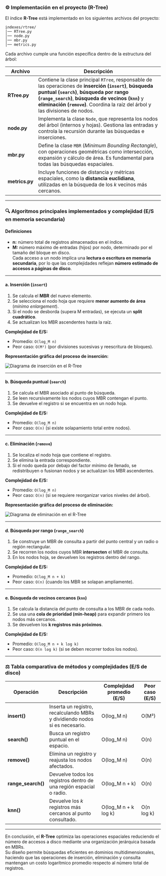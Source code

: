 ### ⚙️ Implementación en el proyecto (R-Tree)

El índice **R-Tree** está implementado en los siguientes archivos del proyecto:

```
indexes/rtree/
│── RTree.py
│── node.py
│── mbr.py
│── metrics.py
```

Cada archivo cumple una función específica dentro de la estructura del árbol:

| Archivo | Descripción |
|----------|-------------|
| **RTree.py** | Contiene la clase principal `RTree`, responsable de las operaciones de **inserción (`insert`)**, **búsqueda puntual (`search`)**, **búsqueda por rango (`range_search`)**, **búsqueda de vecinos (`knn`)** y **eliminación (`remove`)**. Coordina la raíz del árbol y las divisiones de nodos. |
| **node.py** | Implementa la clase `Node`, que representa los nodos del árbol (internos y hojas). Gestiona las entradas y controla la recursión durante las búsquedas e inserciones. |
| **mbr.py** | Define la clase `MBR` (*Minimum Bounding Rectangle*), con operaciones geométricas como intersección, expansión y cálculo de área. Es fundamental para todas las búsquedas espaciales. |
| **metrics.py** | Incluye funciones de distancia y métricas espaciales, como la **distancia euclidiana**, utilizadas en la búsqueda de los *k* vecinos más cercanos. |

---

### 🔍 Algoritmos principales implementados y complejidad (E/S en memoria secundaria)

#### Definiciones
- **n:** número total de registros almacenados en el índice.  
- **M:** número máximo de entradas (hijos) por nodo, determinado por el tamaño del bloque en disco.  
  Cada acceso a un nodo implica una **lectura o escritura en memoria secundaria**, por lo que las complejidades reflejan **número estimado de accesos a páginas de disco**.

---

#### a. Inserción (`insert`)
1. Se calcula el **MBR** del nuevo elemento.  
2. Se selecciona el nodo hoja que requiere **menor aumento de área** (*mínimo enlargement*).  
3. Si el nodo se desborda (supera M entradas), se ejecuta un **split cuadrático**.  
4. Se actualizan los MBR ascendentes hasta la raíz.

**Complejidad de E/S:**  
- Promedio: `O(log_M n)`  
- Peor caso: `O(M²)` (por divisiones sucesivas y reescritura de bloques).

**Representación gráfica del proceso de inserción:**

![Diagrama de inserción en el R-Tree](RtreeInsert.png)

---

#### b. Búsqueda puntual (`search`)
1. Se calcula el MBR asociado al punto de búsqueda.  
2. Se leen recursivamente los nodos cuyos MBR contengan el punto.  
3. Se devuelve el registro si se encuentra en un nodo hoja.

**Complejidad de E/S:**  
- Promedio: `O(log_M n)`  
- Peor caso: `O(n)` (si existe solapamiento total entre nodos).

---

#### c. Eliminación (`remove`)
1. Se localiza el nodo hoja que contiene el registro.  
2. Se elimina la entrada correspondiente.  
3. Si el nodo queda por debajo del factor mínimo de llenado, se redistribuyen o fusionan nodos y se actualizan los MBR ascendentes.

**Complejidad de E/S:**  
- Promedio: `O(log_M n)`  
- Peor caso: `O(n)` (si se requiere reorganizar varios niveles del árbol).

**Representación gráfica del proceso de eliminación:**

![Diagrama de eliminación en el R-Tree](RtreeRemove.png)

---

#### d. Búsqueda por rango (`range_search`)
1. Se construye un MBR de consulta a partir del punto central y un radio o región rectangular.  
2. Se recorren los nodos cuyos MBR **intersecten** el MBR de consulta.  
3. En los nodos hoja, se devuelven los registros dentro del rango.

**Complejidad de E/S:**  
- Promedio: `O(log_M n + k)`  
- Peor caso: `O(n)` (cuando los MBR se solapan ampliamente).

---

#### e. Búsqueda de vecinos cercanos (`knn`)
1. Se calcula la distancia del punto de consulta a los MBR de cada nodo.  
2. Se usa una **cola de prioridad (min-heap)** para expandir primero los nodos más cercanos.  
3. Se devuelven los **k registros más próximos**.

**Complejidad de E/S:**  
- Promedio: `O(log_M n + k log k)`  
- Peor caso: `O(n log k)` (si se deben recorrer todos los nodos).

---

### ⚖️ Tabla comparativa de métodos y complejidades (E/S de disco)

| Operación | Descripción | Complejidad promedio (E/S) | Peor caso (E/S) |
|------------|--------------|-----------------------------|-----------------|
| **insert()** | Inserta un registro, recalculando MBRs y dividiendo nodos si es necesario. | O(log_M n) | O(M²) |
| **search()** | Busca un registro puntual en el espacio. | O(log_M n) | O(n) |
| **remove()** | Elimina un registro y reajusta los nodos afectados. | O(log_M n) | O(n) |
| **range_search()** | Devuelve todos los registros dentro de una región espacial o radio. | O(log_M n + k) | O(n) |
| **knn()** | Devuelve los *k* registros más cercanos al punto consultado. | O(log_M n + k log k) | O(n log k) |

---

En conclusión, el **R-Tree** optimiza las operaciones espaciales reduciendo el número de accesos a disco mediante una organización jerárquica basada en MBRs.  
Su diseño permite búsquedas eficientes en dominios multidimensionales, haciendo que las operaciones de inserción, eliminación y consulta mantengan un costo logarítmico promedio respecto al número total de registros.
